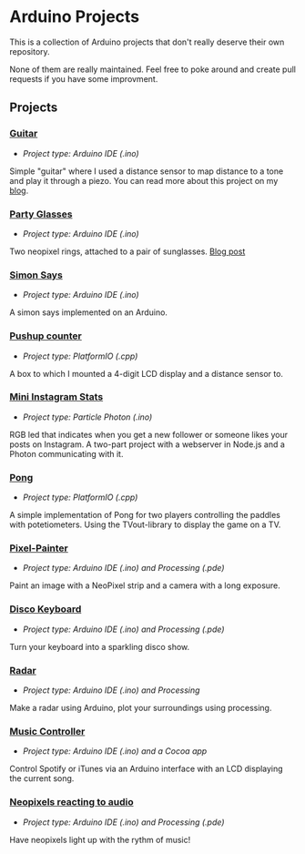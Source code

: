 # Arduino Projects

This is a collection of Arduino projects that don't really deserve their own repository.

None of them are really maintained. Feel free to poke around and create pull requests if you have some improvment.

## Projects

### [Guitar](../master/guitar)

* *Project type: Arduino IDE (.ino)*

Simple "guitar" where I used a distance sensor to map distance to a tone and play it through a piezo. You can read more about this project on my [blog](http://engineerish.com/post/148459701886/arduino-guitar).

### [Party Glasses](../master/party-glasses)

* *Project type: Arduino IDE (.ino)*

Two neopixel rings, attached to a pair of sunglasses. [Blog post](http://engineerish.com/post/151660128666/tutorial-party-glasses)

### [Simon Says](../master/simon-says)

* *Project type: Arduino IDE (.ino)*

A simon says implemented on an Arduino.

### [Pushup counter](../master/pushups)

* *Project type: PlatformIO (.cpp)*

A box to which I mounted a 4-digit LCD display and a distance sensor to.

### [Mini Instagram Stats](../master/mini-ig-stats)

* *Project type: Particle Photon (.ino)*

RGB led that indicates when you get a new follower or someone likes your posts on Instagram. A two-part project with a webserver in Node.js and a Photon communicating with it.

### [Pong](../master/pong)

* *Project type: PlatformIO (.cpp)*

A simple implementation of Pong for two players controlling the paddles with potetiometers. Using the TVout-library to display the game on a TV.

### [Pixel-Painter](../master/pixel-painter)

* *Project type: Arduino IDE (.ino) and Processing (.pde)*

Paint an image with a NeoPixel strip and a camera with a long exposure.

### [Disco Keyboard](../master/disco-keyboard)

* *Project type: Arduino IDE (.ino) and Processing (.pde)*

Turn your keyboard into a sparkling disco show.

### [Radar](../master/radar)

* *Project type: Arduino IDE (.ino) and Processing*

Make a radar using Arduino, plot your surroundings using processing.

### [Music Controller](../master/music-controller)

* *Project type: Arduino IDE (.ino) and a Cocoa app*

Control Spotify or iTunes via an Arduino interface with an LCD displaying the current song.

### [Neopixels reacting to audio](../master/neopixel-audio-react)
* *Project type: Arduino IDE (.ino) and Processing (.pde)*

Have neopixels light up with the rythm of music!